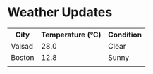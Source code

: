 # Weather Updates

<!-- WEATHER-UPDATE-START -->
<table><tr><th>City</th><th>Temperature (°C)</th><th>Condition</th></tr><tr><td>Valsad</td><td>28.0</td><td>Clear</td></tr><tr><td>Boston</td><td>12.8</td><td>Sunny</td></tr><tr><td></td><td></td><td></td></tr></table>
<!-- WEATHER-UPDATE-END -->
